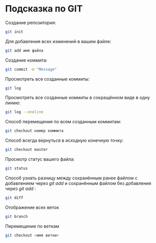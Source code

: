# Подсказка по GIT

Создание репозитория:
```sh
git init
```
Для добавления всех изменений в вашем файле:
```sh
git add имя файла 
```
Создание коммита:
```sh
git commit -m "Message"
```
Просмотреть все созданные коммиты:
```sh
git log
```
Просмотреть все созданные коммиты в сокращённом виде в одну линию:
```sh
git log --oneline
```
Способ перемещения по всем созданным коммитам:
```sh
git checkout номер коммита
```
Способ всегда вернуться в исходную конечную точку:
```sh
git checkout master
```
Просмотр статус вашего файла:
```sh
git status
```
Способ узнать разницу между сохранённым ранее файлом с добавлением через *git add* и сохранённым файлом без добавления через *git add* :
```sh
git diff
```
Отображение всех веток
```sh
git branch
```
Перемещение по веткам
```sh
git checkout <имя ветки>
```